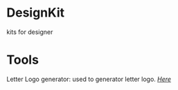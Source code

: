 # DesignKit
kits for designer

# Tools
Letter Logo generator: used to generator letter logo. [_Here_](./logo/)
